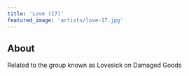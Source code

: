 ```yaml
---
title: 'Love (17)'
featured_image: 'artists/love-17.jpg'
---
```


## About

Related to the group known as Lovesick on Damaged Goods
